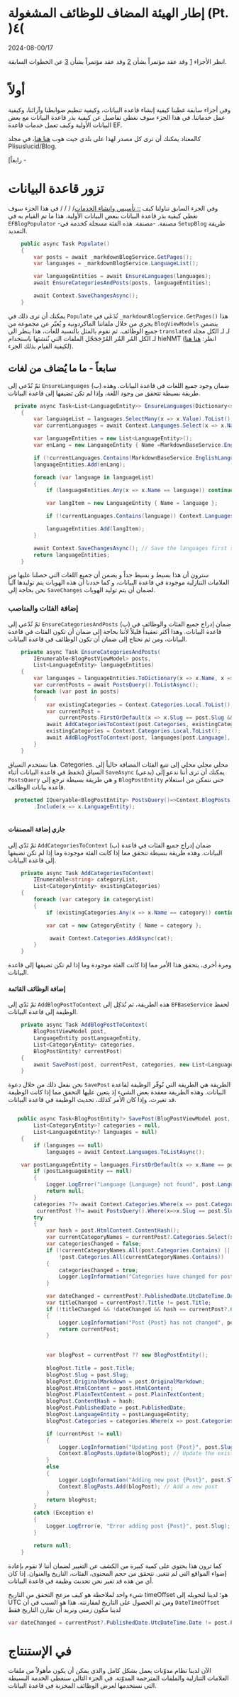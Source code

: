 # إطار الهيئة المضاف للوظائف المشغولة (Pt. )٤(

<!--category-- ASP.NET, Entity Framework -->
<datetime class="hidden">2024-08-00/17</datetime>

انظر الأجزاء [1](/blog/addingentityframeworkforblogpostspt1) وقد عقد مؤتمراً بشأن [2](/blog/addingentityframeworkforblogpostspt2) وقد عقد مؤتمراً بشأن [3](/blog/addingentityframeworkforblogpostspt3) عن الخطوات السابقة.

# أولاً

وفي أجزاء سابقة غطينا كيفية إنشاء قاعدة البيانات، وكيفية تنظيم ضوابطنا وآرائنا، وكيفية عمل خدماتنا. في هذا الجزء سوف نغطي تفاصيل عن كيفية بذر قاعدة البيانات مع بعض البيانات الأولية وكيف تعمل خدمات قاعدة EF.

كالمعتاد يمكنك أن ترى كل مصدر لهذا على بلدي جيت هوب [هنا هنا](https://github.com/scottgal/mostlylucidweb/tree/main/Mostlylucid/Blog)، في مجلد Plisuslucid/Blog.

[رابعاً -

# تزور قاعدة البيانات

وفي الجزء السابق تناولنا كيف [:: تأسيس وإنشاء الخدمات](/blog/addingentityframeworkforblogpostspt2#setup)/ / / / في هذا الجزء سوف نغطي كيفية بذر قاعدة البيانات ببعض البيانات الأولية. هذا ما تم القيام به في `EFBlogPopulator` -مصنفة. -مصنفة. هذه الفئة مسجلة كخدمة في `SetupBlog` طريقة التمديد.

```csharp
    public async Task Populate()
    {
        var posts = await _markdownBlogService.GetPages();
        var languages = _markdownBlogService.LanguageList();

        var languageEntities = await EnsureLanguages(languages);
        await EnsureCategoriesAndPosts(posts, languageEntities);

        await Context.SaveChangesAsync();
    }
```

يمكنك أن ترى ذلك في `Populate` نُدَعَى في `_markdownBlogService.GetPages()` هذا يجري من خلال ملفاتنا الماكردونية و يُعبّر عن مجموعة من `BlogViewModels` يتضمن جميع الوظائف.
ثم نقوم بالمثل بالنسبة للغات، هذا ينظر الى `translated` لـ لـ الكل مجلد لـ الكل المُر المُر المُرْجَجَجّل الملفات التي نُنشئها باستخدام hieNMT (انظر: [هنا هنا](/blog/autotranslatingmarkdownfiles) لكيفية القيام بذلك الجزء).

## سابعاً - ما ما يُضاف من لغات

ثمّ نُدّعي إلى `EnsureLanguages` (ب) ضمان وجود جميع اللغات في قاعدة البيانات. وهذه طريقة بسيطة تتحقق من وجود اللغة، وإذا لم تكن تضيفها إلى قاعدة البيانات.

```csharp
  private async Task<List<LanguageEntity>> EnsureLanguages(Dictionary<string, List<string>> languages)
    {
        var languageList = languages.SelectMany(x => x.Value).ToList();
        var currentLanguages = await Context.Languages.Select(x => x.Name).ToListAsync();

        var languageEntities = new List<LanguageEntity>();
        var enLang = new LanguageEntity { Name =MarkdownBaseService.EnglishLanguage };

        if (!currentLanguages.Contains(MarkdownBaseService.EnglishLanguage)) Context.Languages.Add(enLang);
        languageEntities.Add(enLang);

        foreach (var language in languageList)
        {
            if (languageEntities.Any(x => x.Name == language)) continue;

            var langItem = new LanguageEntity { Name = language };

            if (!currentLanguages.Contains(language)) Context.Languages.Add(langItem);

            languageEntities.Add(langItem);
        }

        await Context.SaveChangesAsync(); // Save the languages first so we can reference them in the blog posts
        return languageEntities;
    }
```

سترون أن هذا بسيط و بسيط جداً و يضمن أن جميع اللغات التي حصلنا عليها من العلامات التنازلية موجودة في قاعدة البيانات، و كما حددنا أن هذه الهويات يتم توليدها آلياً نحن بحاجة إلى `SaveChanges` لضمان أن يتم توليد الهويات.

### إضافة الفئات والمناصب

ثمّ نُدّعي إلى `EnsureCategoriesAndPosts` (ب) ضمان إدراج جميع الفئات والوظائف في قاعدة البيانات. وهذا أكثر تعقيداً قليلاً لأننا بحاجة إلى ضمان أن تكون الفئات في قاعدة البيانات، ومن ثم نحتاج إلى ضمان أن تكون الوظائف في قاعدة البيانات.

```csharp
    private async Task EnsureCategoriesAndPosts(
        IEnumerable<BlogPostViewModel> posts,
        List<LanguageEntity> languageEntities)
    {
        var languages = languageEntities.ToDictionary(x => x.Name, x => x);
        var currentPosts = await PostsQuery().ToListAsync();
        foreach (var post in posts)
        {
            var existingCategories = Context.Categories.Local.ToList();
            var currentPost =
                currentPosts.FirstOrDefault(x => x.Slug == post.Slug && x.LanguageEntity.Name == post.Language);
            await AddCategoriesToContext(post.Categories, existingCategories);
            existingCategories = Context.Categories.Local.ToList();
            await AddBlogPostToContext(post, languages[post.Language], existingCategories, currentPost);
        }
    }
```

هنا نستخدم السياق. Categories. محلي محلي محلي إلى تتبع الفئات المضافة حالياً إلى السياق (تحفظ في قاعدة البيانات أثناء `SaveAsync` (يدعى)
يمكنك أن ترى أننا ندعو إلى `PostsQuery` و هي طريقة بسيطة ترجع إلى `BlogPostEntity` حتى نتمكن من استعلام قاعدة بيانات الوظائف.

```csharp
  protected IQueryable<BlogPostEntity> PostsQuery()=>Context.BlogPosts.Include(x => x.Categories)
        .Include(x => x.LanguageEntity);
   
```

#### جاري إضافة المصنفات

ثمّ نَدّي إلى `AddCategoriesToContext` (ب) ضمان إدراج جميع الفئات في قاعدة البيانات. وهذه طريقة بسيطة تتحقق مما إذا كانت الفئة موجودة وما إذا لم تكن تضيفها إلى قاعدة البيانات.

```csharp
    private async Task AddCategoriesToContext(
        IEnumerable<string> categoryList,
        List<CategoryEntity> existingCategories)
    {
        foreach (var category in categoryList)
        {
            if (existingCategories.Any(x => x.Name == category)) continue;

            var cat = new CategoryEntity { Name = category };

             await Context.Categories.AddAsync(cat);
        }
    }

```

ومرة أخرى، يتحقق هذا الأمر مما إذا كانت الفئة موجودة وما إذا لم تكن تضيفها إلى قاعدة البيانات.

#### إضافة الوظائف القائمة

ثمّ نَدّي إلى `AddBlogPostToContext` هذه الطريقة، ثم تُدَكِل إلى `EFBaseService` لحفظ الوظيفة إلى قاعدة البيانات.

```csharp
    private async Task AddBlogPostToContext(
        BlogPostViewModel post,
        LanguageEntity postLanguageEntity,
        List<CategoryEntity> categories,
        BlogPostEntity? currentPost)
    {
        await SavePost(post, currentPost, categories, new List<LanguageEntity> { postLanguageEntity });
    }
```

نحن نفعل ذلك من خلال دعوة `SavePost` الطريقة هي الطريقة التي تُوفّر الوظيفة لقاعدة البيانات. وهذه الطريقة معقدة بعض الشيء إذ يتعين عليها التحقق مما إذا كانت الوظيفة قد تغيرت، وإذا كان الأمر كذلك، تحديث الوظيفة في قاعدة البيانات.

```csharp

   public async Task<BlogPostEntity?> SavePost(BlogPostViewModel post, BlogPostEntity? currentPost =null ,
        List<CategoryEntity>? categories = null,
        List<LanguageEntity>? languages = null)
    {
        if (languages == null)
            languages = await Context.Languages.ToListAsync();

    var postLanguageEntity = languages.FirstOrDefault(x => x.Name == post.Language);
        if (postLanguageEntity == null)
        {
            Logger.LogError("Language {Language} not found", post.Language);
            return null;
        }
        categories ??= await Context.Categories.Where(x => post.Categories.Contains(x.Name)).ToListAsync();
         currentPost ??= await PostsQuery().Where(x=>x.Slug == post.Slug).FirstOrDefaultAsync();
        try
        {
            var hash = post.HtmlContent.ContentHash();
            var currentCategoryNames = currentPost?.Categories.Select(x => x.Name).ToArray() ?? Array.Empty<string>();
            var categoriesChanged = false;
            if (!currentCategoryNames.All(post.Categories.Contains) ||
                !post.Categories.All(currentCategoryNames.Contains))
            {
                categoriesChanged = true;
                Logger.LogInformation("Categories have changed for post {Post}", post.Slug);
            }

            var dateChanged = currentPost?.PublishedDate.UtcDateTime.Date != post.PublishedDate.ToUniversalTime().Date;
            var titleChanged = currentPost?.Title != post.Title;
            if (!titleChanged && !dateChanged && hash == currentPost?.ContentHash && !categoriesChanged)
            {
                Logger.LogInformation("Post {Post} has not changed", post.Slug);
                return currentPost;
            }

            
            var blogPost = currentPost ?? new BlogPostEntity();
            
            blogPost.Title = post.Title;
            blogPost.Slug = post.Slug;
            blogPost.OriginalMarkdown = post.OriginalMarkdown;
            blogPost.HtmlContent = post.HtmlContent;
            blogPost.PlainTextContent = post.PlainTextContent;
            blogPost.ContentHash = hash;
            blogPost.PublishedDate = post.PublishedDate;
            blogPost.LanguageEntity = postLanguageEntity;
            blogPost.Categories = categories.Where(x => post.Categories.Contains(x.Name)).ToList();

            if (currentPost != null)
            {
                Logger.LogInformation("Updating post {Post}", post.Slug);
                Context.BlogPosts.Update(blogPost); // Update the existing post
            }
            else
            {
                Logger.LogInformation("Adding new post {Post}", post.Slug);
                Context.BlogPosts.Add(blogPost); // Add a new post
            }
            return blogPost;
        }
        catch (Exception e)
        {
            Logger.LogError(e, "Error adding post {Post}", post.Slug);
        }

        return null;
    }

```

كما ترون هذا يحتوي على كمية كبيرة من الكشف عن التغيير لضمان أننا لا نقوم بإعادة إضواء المواقع التي لم تتغير. نتحقق من حجم المحتوى، الفئات، التاريخ والعنوان. إذا كان أي من هذه قد تغير نحن تحديث وظيفة في قاعدة البيانات.

شيء واحد لملاحظة هو كيف مزعج التحقق من التاريخ timeOffset هو؛ لدينا لتحويله إلى UTC ومن ثم الحصول على التاريخ لمقارنته. هذا هو السبب في أن `DateTimeOffset` لدينا مكون زمني ونريد أن نقارن التاريخ فقط

```csharp
var dateChanged = currentPost?.PublishedDate.UtcDateTime.Date != post.PublishedDate.ToUniversalTime().Date;
```

# في الإستنتاج

الآن لدينا نظام مدوّنات يعمل بشكل كامل والذي يمكن أن يكون مأهولاً من ملفات العلامات التنازلية والملفات المترجمة المدوّنة. في الجزء التالي سنغطي الخدمة البسيطة التي نستخدمها لعرض الوظائف المخزنة في قاعدة البيانات.